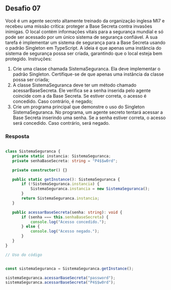 ## Desafio 07

Você é um agente secreto altamente treinado da organização inglesa MI7 e recebeu uma missão crítica: proteger a Base Secreta contra invasões inimigas. O local contém informações vitais para a segurança mundial e só pode ser acessado por um único sistema de segurança confiável.
A sua tarefa é implementar um sistema de segurança para a Base Secreta usando o padrão Singleton em TypeScript. A ideia é que apenas uma instância do sistema de segurança possa ser criada, garantindo que o local esteja bem protegido.
Instruções:
1) Crie uma classe chamada SistemaSeguranca. Ela deve implementar o padrão Singleton. Certifique-se de que apenas uma instância da classe possa ser criada;
2) A classe SistemaSeguranca deve ter um método chamado acessarBaseSecreta. Ele verifica se a senha inserida pelo agente coincide com a da Base Secreta. Se estiver correta, o acesso é concedido. Caso contrário, é negado;
3) Crie um programa principal que demonstre o uso do Singleton SistemaSeguranca. No programa, um agente secreto tentará acessar a Base Secreta inserindo uma senha. Se a senha estiver correta, o acesso será concedido. Caso contrário, será negado.

 ### Resposta


 ````ts

class SistemaSeguranca {
    private static instancia: SistemaSeguranca;
    private senhaBaseSecreta: string = "P4$$w0rd";

    private constructor() {}

    public static getInstance(): SistemaSeguranca {
        if (!SistemaSeguranca.instancia) {
            SistemaSeguranca.instancia = new SistemaSeguranca();
        }
        return SistemaSeguranca.instancia;
    }

    public acessarBaseSecreta(senha: string): void {
        if (senha === this.senhaBaseSecreta) {
            console.log("Acesso concedido.");
        } else {
            console.log("Acesso negado.");
        }
    }
}

// Uso do código


const sistemaSeguranca = SistemaSeguranca.getInstance();

sistemaSeguranca.acessarBaseSecreta("password");
sistemaSeguranca.acessarBaseSecreta("P4$$w0rd");

````
